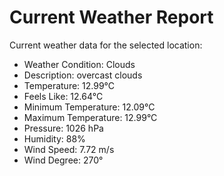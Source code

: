 # Current Weather Report
Current weather data for the selected location:
- Weather Condition: Clouds
- Description: overcast clouds
- Temperature: 12.99°C
- Feels Like: 12.64°C
- Minimum Temperature: 12.09°C
- Maximum Temperature: 12.99°C
- Pressure: 1026 hPa
- Humidity: 88%
- Wind Speed: 7.72 m/s
- Wind Degree: 270°
